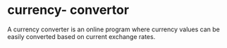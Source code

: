 # currency- convertor
A currency converter is an online program where currency values can be easily converted based on current exchange rates. 
